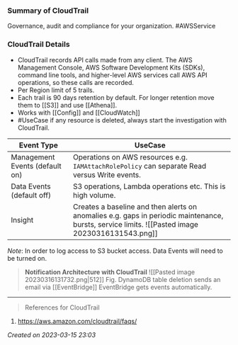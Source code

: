 ### Summary of CloudTrail
Governance, audit and compliance for your organization. #AWSService 
### CloudTrail Details
- CloudTrail records API calls made from any client. The AWS Management Console, AWS Software Development Kits (SDKs), command line tools, and higher-level AWS services call AWS API operations, so these calls are recorded.
- Per Region limit of 5 trails. 
- Each trail is 90 days retention by default. For longer retention move them to [[S3]] and use [[Athena]].
- Works with [[Config]] and [[CloudWatch]]
- #UseCase if any resource is deleted, always start the investigation with CloudTrail.

| Event Type                     | UseCase                                                                                       |
| ------------------------------ | --------------------------------------------------------------------------------------------- |
| Management Events (default on) | Operations on AWS resources e.g. `IAMAttachRolePolicy` can separate Read versus Write events. |
| Data Events (default off)      | S3 operations, Lambda operations etc. This is high volume.                                    |
| Insight                        | Creates a baseline and then alerts on anomalies e.g. gaps in periodic maintenance, bursts, service limits. ![[Pasted image 20230316131543.png]]                                                                                              |

*Note*: In order to log access to S3 bucket access. Data Events will need to be turned on.

> **Notification Architecture with CloudTrail**
> ![[Pasted image 20230316131732.png|512]] 
> Fig. DynamoDB table deletion sends an email via [[EventBridge]]
> EventBridge gets events automatically. 
---
> References for CloudTrail
1. https://aws.amazon.com/cloudtrail/faqs/ 

*Created on 2023-03-15 23:03*